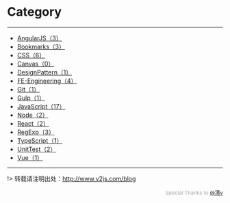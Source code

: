 # Category

---

- [AngularJS（3）](/AngularJS/)
- [Bookmarks（3）](/Bookmarks/)
- [CSS（6）](/CSS/)
- [Canvas（0）](/Canvas/)
- [DesignPattern（1）](/DesignPattern/)
- [FE-Engineering（4）](/FE-Engineering/)
- [Git（1）](/Git/)
- [Gulp（1）](/Gulp/)
- [JavaScript（17）](/JavaScript/)
- [Node（2）](/Node/)
- [React（2）](/React/)
- [RegExp（3）](/RegExp/)
- [TypeScript（1）](/TypeScript/)
- [UnitTest（2）](/UnitTest/)
- [Vue（1）](/Vue/)

	
---

!> 转载请注明出处：http://www.v2js.com/blog

<div style="color:#aaa; font-size: 12px; text-align: right">Special Thanks to <a href="https://github.com/QingWei-Li">@清v</a></div> 